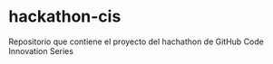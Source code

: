 # hackathon-cis
Repositorio que contiene el proyecto del hachathon de GitHub Code Innovation Series
